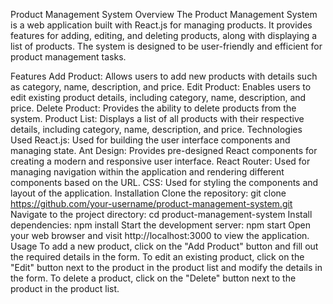 Product Management System
Overview
The Product Management System is a web application built with React.js for managing products. It provides features for adding, editing, and deleting products, along with displaying a list of products. The system is designed to be user-friendly and efficient for product management tasks.

Features
Add Product: Allows users to add new products with details such as category, name, description, and price.
Edit Product: Enables users to edit existing product details, including category, name, description, and price.
Delete Product: Provides the ability to delete products from the system.
Product List: Displays a list of all products with their respective details, including category, name, description, and price.
Technologies Used
React.js: Used for building the user interface components and managing state.
Ant Design: Provides pre-designed React components for creating a modern and responsive user interface.
React Router: Used for managing navigation within the application and rendering different components based on the URL.
CSS: Used for styling the components and layout of the application.
Installation
Clone the repository: git clone https://github.com/your-username/product-management-system.git
Navigate to the project directory: cd product-management-system
Install dependencies: npm install
Start the development server: npm start
Open your web browser and visit http://localhost:3000 to view the application.
Usage
To add a new product, click on the "Add Product" button and fill out the required details in the form.
To edit an existing product, click on the "Edit" button next to the product in the product list and modify the details in the form.
To delete a product, click on the "Delete" button next to the product in the product list.
